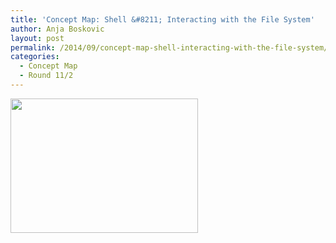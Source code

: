 ```yaml
---
title: 'Concept Map: Shell &#8211; Interacting with the File System'
author: Anja Boskovic
layout: post
permalink: /2014/09/concept-map-shell-interacting-with-the-file-system/
categories:
  - Concept Map
  - Round 11/2
---
```

[<img class="alignnone size-medium wp-image-8748" alt="" src="http://teaching.software-carpentry.org/wp-content/uploads/2014/09/17-09-2014-11-36-20AM-300x215.jpg" width="300" height="215" />][1]

 [1]: http://teaching.software-carpentry.org/wp-content/uploads/2014/09/17-09-2014-11-36-20AM.jpg